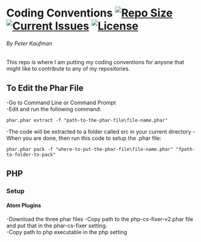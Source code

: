 # Coding Conventions [![Repo Size](https://reposs.herokuapp.com/?path=pjkaufman/Coding_conventions)](https://github.com/pjkaufman/Coding_conventions)  [![Current Issues](https://img.shields.io/github/issues/pjkaufman/Coding_conventions.svg)](https://github.com/pjkaufman/Coding_conventions/issues)  [![License](https://img.shields.io/github/license/pjkaufman/Coding_conventions.svg)](https://github.com/pjkaufman/Coding_conventions/blob/master/LICENSE)
###### By Peter Kaufman
This repo is where I am putting my coding conventions for anyone that might like to contribute to any of my repositories.
## To Edit the Phar File
-Go to Command Line or Command Prompt  
-Edit and run the following command:

``phar.phar extract -f "path-to-the-phar-file\file-name.phar"``

-The code will be extracted to a folder called src in your current directory
-When you are done, then run this code to setup the .phar file:  

``phar.phar pack -f "where-to-put-the-phar-file\file-name.phar" "fpath-to-folder-to-pack"``
## PHP
### Setup
#### Atom Plugins
-Download the three phar files
-Copy path to the php-cs-fixer-v2.phar file and put that in the phar-cs-fixer setting.  
-Copy path to php executable in the php setting  
